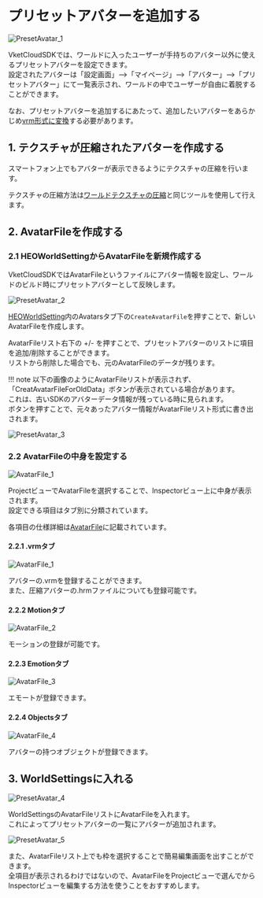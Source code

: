 # プリセットアバターを追加する

![PresetAvatar_1](img/PresetAvatar_1.jpg)

VketCloudSDKでは、ワールドに入ったユーザーが手持ちのアバター以外に使えるプリセットアバターを設定できます。<br>
設定されたアバターは「設定画面」-->「マイページ」-->「アバター」-->「プリセットアバター」にて一覧表示され、ワールドの中でユーザーが自由に着脱することができます。

なお、プリセットアバターを追加するにあたって、追加したいアバターをあらかじめ[vrm形式に変換](https://vrm.dev/vrm/how_to_make_vrm/index.html)する必要があります。<br>

## 1. テクスチャが圧縮されたアバターを作成する

スマートフォン上でもアバターが表示できるようにテクスチャの圧縮を行います。<br>

テクスチャの圧縮方法は[ワールドテクスチャの圧縮](../heoexporter/he_TextureCompression.md)と同じツールを使用して行えます。

## 2. AvatarFileを作成する
### 2.1 HEOWorldSettingからAvatarFileを新規作成する

VketCloudSDKではAvatarFileというファイルにアバター情報を設定し、ワールドのビルド時にプリセットアバターとして反映します。

![PresetAvatar_2](./img/PresetAvatar_2.jpg)

[HEOWorldSetting](../HEOComponents/HEOWorldSetting.md)内のAvatarsタブ下の`CreateAvatarFile`を押すことで、新しいAvatarFileを作成します。

AvatarFileリスト右下の +/- を押すことで、プリセットアバターのリストに項目を追加/削除することができます。<br>
リストから削除した場合でも、元のAvatarFileのデータが残ります。

!!! note
        以下の画像のようにAvatarFileリストが表示されず、「CreatAvatarFileForOldData」ボタンが表示されている場合があります。<br>
        これは、古いSDKのアバターデータ情報が残っている時に見られます。<br>
        ボタンを押すことで、元々あったアバター情報がAvatarFileリスト形式に書き出されます。

![PresetAvatar_3](./img/PresetAvatar_3.jpg)

### 2.2 AvatarFileの中身を設定する

![AvatarFile_1](./img/AvatarFile_1.jpg)

ProjectビューでAvatarFileを選択することで、Inspectorビュー上に中身が表示されます。<br>
設定できる項目はタブ別に分類されています。

各項目の仕様詳細は[AvatarFile](AvatarFile.md)に記載されています。

#### 2.2.1 .vrmタブ

![AvatarFile_1](./img/AvatarFile_1.jpg)

アバターの.vrmを登録することができます。<br>
また、圧縮アバターの.hrmファイルについても登録可能です。

#### 2.2.2 Motionタブ

![AvatarFile_2](./img/AvatarFile_2.jpg)

モーションの登録が可能です。

#### 2.2.3 Emotionタブ

![AvatarFile_3](./img/AvatarFile_3.jpg)

エモートが登録できます。

#### 2.2.4 Objectsタブ

![AvatarFile_4](./img/AvatarFile_4.jpg)

アバターの持つオブジェクトが登録できます。

## 3. WorldSettingsに入れる

![PresetAvatar_4](./img/PresetAvatar_4.jpg)

WorldSettingsのAvatarFileリストにAvatarFileを入れます。<br>
これによってプリセットアバターの一覧にアバターが追加されます。

![PresetAvatar_5](./img/PresetAvatar_5.jpg)

また、AvatarFileリスト上でも枠を選択することで簡易編集画面を出すことができます。<br>
全項目が表示されるわけではないので、AvatarFileをProjectビューで選んでからInspectorビューを編集する方法を使うことをおすすめします。